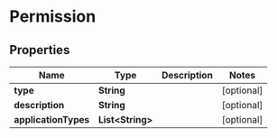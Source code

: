 

# Permission


## Properties

| Name | Type | Description | Notes |
|------------ | ------------- | ------------- | -------------|
|**type** | **String** |  |  [optional] |
|**description** | **String** |  |  [optional] |
|**applicationTypes** | **List&lt;String&gt;** |  |  [optional] |



